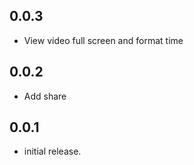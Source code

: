 ## 0.0.3
* View video full screen and format time

## 0.0.2
* Add share

## 0.0.1
* initial release.
